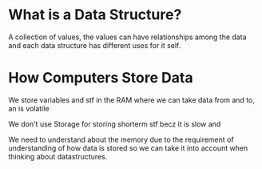 # What is a Data Structure?

A collection of values, the values can have relationships among the data and each data structure has different uses for it self.  

# How Computers Store Data

We store variables and stf in the RAM where we can take data from and to, an is volatile

We don't use Storage for storing shorterm stf becz it is slow and  

We need to understand about the memory due to the requirement of understanding of how data is stored so we can take it into account when thinking about datastructures.
